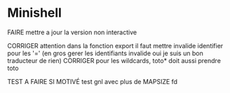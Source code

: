 # Minishell
FAIRE mettre a jour la version non interactive

<!-- MODIFIER get_next_line (multiple fd) -->
<!-- MODIFIER le heredoc pour le faire sans fork? -->
<!-- MODIFIER tout les signaux pour faire des fonctions avec sigaction? -->
<!-- MODIFIER enlever les exit et ne pas fork pour les builtin -->

CORRIGER attention dans la fonction export il faut mettre invalide identifier
pour les '=' (en gros gerer les identifiants invalide oui je suis un bon
traducteur de rien)
CORRIGER pour les wildcards, toto* doit aussi prendre toto

TEST A FAIRE SI MOTIVÉ
test gnl avec plus de MAPSIZE fd
